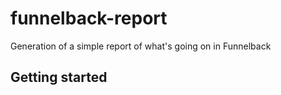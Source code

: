 funnelback-report
=================

Generation of a simple report of what's going on in Funnelback

Getting started
---------------